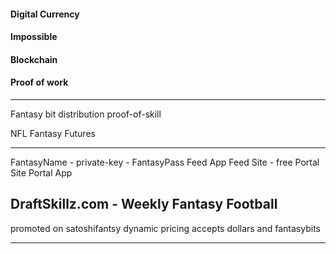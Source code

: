 #### Digital Currency 

#### Impossible 

#### Blockchain 

#### Proof of work 

-------

Fantasy bit 
distribution 
proof-of-skill 

NFL Fantasy Futures 

--------

FantasyName - private-key - FantasyPass 
Feed App 
Feed Site - free 
Portal Site
Portal App 

DraftSkillz.com  - Weekly Fantasy Football  
------------------

promoted on satoshifantsy 
dynamic pricing 
accepts dollars and fantasybits 

-------------------
